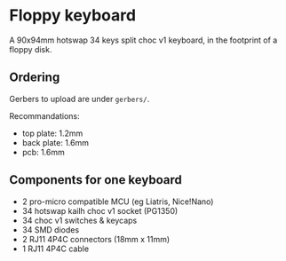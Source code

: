 # Floppy keyboard

A 90x94mm hotswap 34 keys split choc v1 keyboard, in the footprint of a floppy disk.

## Ordering

Gerbers to upload are under `gerbers/`.

Recommandations:
- top plate: 1.2mm
- back plate: 1.6mm
- pcb: 1.6mm

## Components for one keyboard

- 2 pro-micro compatible MCU (eg Liatris, Nice!Nano)
- 34 hotswap kailh choc v1 socket (PG1350)
- 34 choc v1 switches & keycaps
- 34 SMD diodes
- 2 RJ11 4P4C connectors (18mm x 11mm)
- 1 RJ11 4P4C cable


